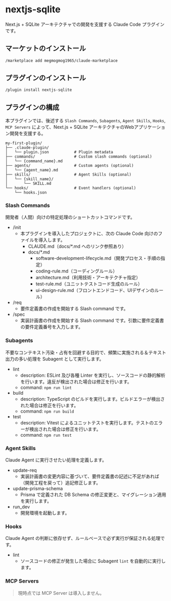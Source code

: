 # nextjs-sqlite

Next.js + SQLite アーキテクチャでの開発を支援する Claude Code プラグインです。

## マーケットのインストール

```bash
/marketplace add megmogmog1965/claude-marketplace
```

## プラグインのインストール

```bash
/plugin install nextjs-sqlite
```

## プラグインの構成

本プラグインでは、後述する `Slash Commands`, `Subagents`, `Agent Skills`, `Hooks`, `MCP Servers` によって、Next.js + SQLite アーキテクチャのWebアプリケーション開発を支援する。

```
my-first-plugin/
├── .claude-plugin/
│   └── plugin.json           # Plugin metadata
├── commands/                 # Custom slash commands (optional)
│   └── {command_name}.md
├── agents/                   # Custom agents (optional)
│   └── {agent_name}.md
├── skills/                   # Agent Skills (optional)
│   └── {skill_name}/
│       └── SKILL.md
└── hooks/                    # Event handlers (optional)
    └── hooks.json
```

### Slash Commands

開発者（人間）向けの特定処理のショートカットコマンドです。

- /init
    - 本プラグインを導入したプロジェクトに、次の Claude Code 向けのファイルを導入します。
        - CLAUDE.md（docs/*.md へのリンク参照あり）
        - docs/*.md
            - software-development-lifecycle.md（開発プロセス・手順の指定）
            - coding-rule.md（コーディングルール）
            - architecture.md（利用技術・アーキテクチャ指定）
            - test-rule.md（ユニットテストコード生成のルール）
            - ui-design-rule.md（フロントエンドコード、UIデザインのルール）
- /req
    - 要件定義書の作成を開始する Slash command です。
- /spec
    - 実装計画書の作成を開始する Slash command です。引数に要件定義書の要件定義番号を入力します。

### Subagents

不要なコンテキスト汚染・占有を回避する目的で、頻繁に実施される＆テキスト出力の多い処理を Subagent として実行します。

- lint
    - description: ESLint 及び各種 Linter を実行し、ソースコードの静的解析を行います。違反が検出された場合は修正を行います。
    - command: `npm run lint`
- build
    - description: TypeScript のビルドを実行します。ビルドエラーが検出された場合は修正を行います。
    - command: `npm run build`
- test
    - description: Vitest によるユニットテストを実行します。テストのエラーが検出された場合は修正を行います。
    - command: `npm run test`

### Agent Skills

Claude Agent に実行させたい処理を定義します。

- update-req
    - 実装計画書の変更内容に基づいて、要件定義書の記述に不足があれば（開発工程を戻って）追記修正します。
- update-prisma-schema
    - Prisma で定義された DB Schema の修正変更と、マイグレーション適用を実行します。
- run_dev
    - 開発環境を起動します。

### Hooks

Claude Agent の判断に依存せず、ルールベースで必ず実行が保証される処理です。

- lint
    - ソースコードの修正が発生した場合に Subagent `lint` を自動的に実行します。

### MCP Servers

> 現時点では MCP Server は導入しません。

